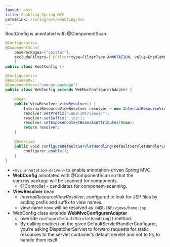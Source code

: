 ```yaml
---
layout: post
title: Enabling Spring MVC
permalink: /spring/mvc/enabling-mvc
---
```


RootConfig is annotated with @ComponentScan.
```java
@Configuration
@ComponentScan(
    basePackages={"spitter"},
    excludeFilters={ @Filter(type=FilterType.ANNOTATION, value=EnableWebMvc.class) }
    )
public class RootConfig {}
```

```java
@Configuration
@EnableWebMvc
@ComponentScan("com.my.package")
public class WebConfig extends WebMvcConfigurerAdapter {
    
    @Bean
    public ViewResolver viewResolver() {
        InternalResourceViewResolver resolver = new InternalResourceViewResolver();
        resolver.setPrefix("/WEB-INF/views/");
        resolver.setSuffix(".jsp");
        resolver.setExposeContextBeansAsAttributes(true);
        return resolver;
    }
    
    @Override
    public void configureDefaultServletHandling(DefaultServletHandlerConfigurer configurer) {
        configurer.enable();
    }
}
```

- `<mvc:annotation-driven>` to enable annotation-driven Spring MVC.
- **WebConfig** annotated with @ComponentScan so that the com.my.package will be scanned for components.
  - @Controller - candidates for component-scanning. 
- **ViewResolver** bean
  - *InternalResourceViewResolver*, configured to look for JSP files by adding prefix and suffix to view names.
  - view name `home` will be resolved as `/WEB-INF/views/home.jsp`.
- WebConfig class extends **WebMvcConfigurerAdapter**
  - override `configureDefaultServletHandling()` method.
  - By calling enable() on the given DefaultServletHandlerConfigurer, you’re asking DispatcherServlet to forward requests for static resources to the servlet container’s default servlet and not to try to handle them itself.

